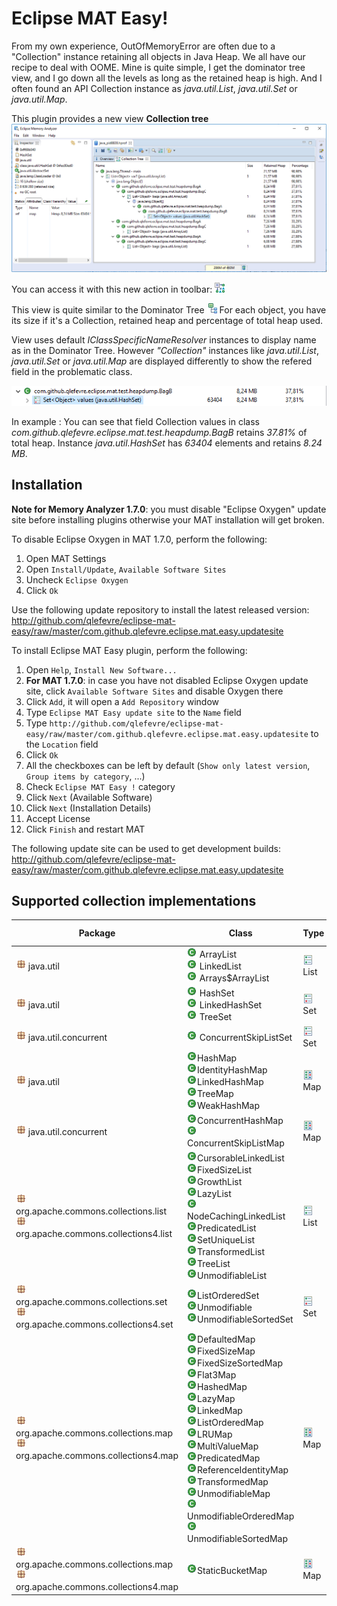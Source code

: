 # Eclipse MAT Easy!

From my own experience, OutOfMemoryError are often due to a "Collection" instance retaining all objects in Java Heap.
We all have our recipe to deal with OOME. Mine is quite simple, I get the dominator tree view, and I go down all the levels as long as the retained heap is high. And I often found an API Collection instance as *java.util.List*, *java.util.Set* or *java.util.Map*. 

This plugin provides a new view **Collection tree**
![alt text](/doc/collection_tree_view.png "Collection tree view")

You can access it with this new action in toolbar: ![alt text](/doc/collection_tree.gif "Collection tree view")

This view is quite similar to the Dominator Tree ![alt text](/doc/dominator_tree.gif "Dominator tree view")
For each object, you have its size if it's a Collection, retained heap and percentage of total heap used. 

View uses default *IClassSpecificNameResolver* instances to display name as in the Dominator Tree.
However *"Collection"* instances like *java.util.List*, *java.util.Set* or *java.util.Map* are displayed differently to show the refered field in the problematic class. 

![alt text](/doc/collection_tree_view_example.png "HashSet<String> instance example")

In example : You can see that field Collection<String> values in class *com.github.qlefevre.eclipse.mat.test.heapdump.BagB* retains *37.81%* of total heap. Instance *java.util.HashSet<String>* has *63404* elements and retains *8.24 MB*.
  
## Installation

**Note for Memory Analyzer 1.7.0**: you must disable "Eclipse Oxygen" update site before installing plugins
otherwise your MAT installation will get broken.

To disable Eclipse Oxygen in MAT 1.7.0, perform the following:
1. Open MAT Settings
1. Open `Install/Update`, `Available Software Sites`
1. Uncheck `Eclipse Oxygen`
1. Click `Ok`

Use the following update repository to install the latest released version: http://github.com/qlefevre/eclipse-mat-easy/raw/master/com.github.qlefevre.eclipse.mat.easy.updatesite

To install Eclipse MAT Easy plugin, perform the following:
1. Open `Help`, `Install New Software...`
1. **For MAT 1.7.0**: in case you have not disabled Eclipse Oxygen update site, click `Available Software Sites` and disable Oxygen there
1. Click `Add`, it will open a `Add Repository` window
1. Type `Eclipse MAT Easy update site` to the `Name` field
1. Type `http://github.com/qlefevre/eclipse-mat-easy/raw/master/com.github.qlefevre.eclipse.mat.easy.updatesite` to the `Location` field
1. Click `Ok`
1. All the checkboxes can be left by default (`Show only latest version`, `Group items by category`, ...)
1. Check `Eclipse MAT Easy !` category
1. Click `Next` (Available Software)
1. Click `Next` (Installation Details)
1. Accept License
1. Click `Finish` and restart MAT

The following update site can be used to get development builds: http://github.com/qlefevre/eclipse-mat-easy/raw/master/com.github.qlefevre.eclipse.mat.easy.updatesite

## Supported collection implementations

| Package | Class | Type | Extract Size | Library | 
|----------------------|----------------------|----------|------|---------------|
| ![alt text](/doc/package.gif "package") java.util | ![alt text](/doc/class.gif "class") ArrayList<br> ![alt text](/doc/class.gif "class") LinkedList<br> ![alt text](/doc/class.gif "class") Arrays$ArrayList | ![alt text](/doc/list.gif "list") List | ![alt text](/doc/ok.png "ok") **Yes** | JDK |
| ![alt text](/doc/package.gif "package") java.util | ![alt text](/doc/class.gif "class") HashSet<br> ![alt text](/doc/class.gif "class") LinkedHashSet<br> ![alt text](/doc/class.gif "class") TreeSet | ![alt text](/doc/set.gif "set") Set | ![alt text](/doc/ok.png "ok") **Yes** | JDK |
| ![alt text](/doc/package.gif "package") java.util.concurrent | ![alt text](/doc/class.gif "class") ConcurrentSkipListSet | ![alt text](/doc/set.gif "set") Set | No | JDK |
| ![alt text](/doc/package.gif "package") java.util | ![alt text](/doc/class.gif "class")HashMap<br> ![alt text](/doc/class.gif "class")IdentityHashMap<br> ![alt text](/doc/class.gif "class")LinkedHashMap<br> ![alt text](/doc/class.gif "class")TreeMap<br> ![alt text](/doc/class.gif "class")WeakHashMap | ![alt text](/doc/map.gif "Map") Map | ![alt text](/doc/ok.png "ok") **Yes** | JDK |
| ![alt text](/doc/package.gif "package") java.util.concurrent | ![alt text](/doc/class.gif "class")ConcurrentHashMap<br> ![alt text](/doc/class.gif "class")ConcurrentSkipListMap | ![alt text](/doc/map.gif "Map") Map |  No | JDK |
| ![alt text](/doc/package.gif "package") org.apache.commons.collections.list<br> ![alt text](/doc/package.gif "package") org.apache.commons.collections4.list | ![alt text](/doc/class.gif "class")CursorableLinkedList<br> ![alt text](/doc/class.gif "class")FixedSizeList<br> ![alt text](/doc/class.gif "class")GrowthList<br> ![alt text](/doc/class.gif "class")LazyList<br> ![alt text](/doc/class.gif "class")NodeCachingLinkedList<br> ![alt text](/doc/class.gif "class")PredicatedList<br> ![alt text](/doc/class.gif "class")SetUniqueList<br> ![alt text](/doc/class.gif "class")TransformedList<br> ![alt text](/doc/class.gif "class")TreeList<br> ![alt text](/doc/class.gif "class")UnmodifiableList  | ![alt text](/doc/list.gif "List") List | ![alt text](/doc/ok.png "ok") **Yes** | Apache<br> Commons<br> Collections |
| ![alt text](/doc/package.gif "package") org.apache.commons.collections.set<br> ![alt text](/doc/package.gif "package") org.apache.commons.collections4.set | ![alt text](/doc/class.gif "class")ListOrderedSet<br> ![alt text](/doc/class.gif "class")Unmodifiable<br> ![alt text](/doc/class.gif "class")UnmodifiableSortedSet | ![alt text](/doc/set.gif "Set") Set | ![alt text](/doc/ok.png "ok") **Yes** | Apache<br> Commons<br> Collections |
| ![alt text](/doc/package.gif "package") org.apache.commons.collections.map<br> ![alt text](/doc/package.gif "package") org.apache.commons.collections4.map | ![alt text](/doc/class.gif "class")DefaultedMap<br> ![alt text](/doc/class.gif "class")FixedSizeMap<br> ![alt text](/doc/class.gif "class")FixedSizeSortedMap<br> ![alt text](/doc/class.gif "class")Flat3Map<br> ![alt text](/doc/class.gif "class")HashedMap<br> ![alt text](/doc/class.gif "class")LazyMap<br> ![alt text](/doc/class.gif "class")LinkedMap<br> ![alt text](/doc/class.gif "class")ListOrderedMap<br> ![alt text](/doc/class.gif "class")LRUMap<br> ![alt text](/doc/class.gif "class")MultiValueMap<br> ![alt text](/doc/class.gif "class")PredicatedMap<br> ![alt text](/doc/class.gif "class")ReferenceIdentityMap<br> ![alt text](/doc/class.gif "class")TransformedMap<br> ![alt text](/doc/class.gif "class")UnmodifiableMap<br> ![alt text](/doc/class.gif "class")UnmodifiableOrderedMap<br> ![alt text](/doc/class.gif "class")UnmodifiableSortedMap | ![alt text](/doc/map.gif "Map") Map | ![alt text](/doc/ok.png "ok") **Yes** | Apache<br> Commons<br> Collections |
| ![alt text](/doc/package.gif "package") org.apache.commons.collections.map<br> ![alt text](/doc/package.gif "package") org.apache.commons.collections4.map | ![alt text](/doc/class.gif "class")StaticBucketMap | ![alt text](/doc/map.gif "Map") Map | No | Apache<br> Commons<br> Collections |


